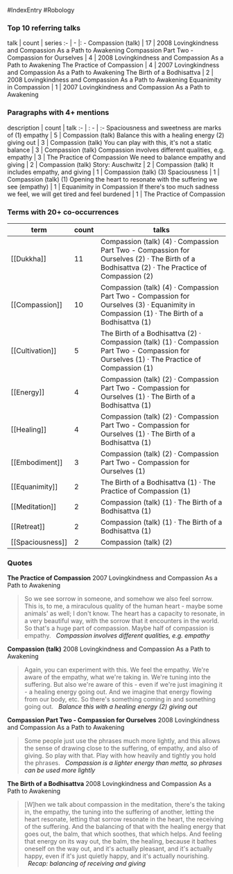 #IndexEntry #Robology

### Top 10 referring talks
talk | count | series
:- | - |: -
<a data-href="Compassion (talk)" class="internal-link">Compassion (talk)</a> | 17 | <a data-href="2008 Lovingkindness and Compassion As a Path to Awakening" class="internal-link">2008 Lovingkindness and Compassion As a Path to Awakening</a>
<a data-href="Compassion Part Two - Compassion for Ourselves" class="internal-link">Compassion Part Two - Compassion for Ourselves</a> | 4 | <a data-href="2008 Lovingkindness and Compassion As a Path to Awakening" class="internal-link">2008 Lovingkindness and Compassion As a Path to Awakening</a>
<a data-href="The Practice of Compassion" class="internal-link">The Practice of Compassion</a> | 4 | <a data-href="2007 Lovingkindness and Compassion As a Path to Awakening" class="internal-link">2007 Lovingkindness and Compassion As a Path to Awakening</a>
<a data-href="The Birth of a Bodhisattva" class="internal-link">The Birth of a Bodhisattva</a> | 2 | <a data-href="2008 Lovingkindness and Compassion As a Path to Awakening" class="internal-link">2008 Lovingkindness and Compassion As a Path to Awakening</a>
<a data-href="Equanimity in Compassion" class="internal-link">Equanimity in Compassion</a> | 1 | <a data-href="2007 Lovingkindness and Compassion As a Path to Awakening" class="internal-link">2007 Lovingkindness and Compassion As a Path to Awakening</a>

### Paragraphs with 4+ mentions
description | count | talk
:- | : - | :-
<a aria-label-position="top" aria-label="Compassion (talk) > Spaciousness and sweetness are marks of 1 empathy" data-href="Compassion (talk)#Spaciousness and sweetness are marks of 1 empathy" class="internal-link">Spaciousness and sweetness are marks of (1) empathy</a> | 5 | <a data-href="Compassion (talk)" class="internal-link">Compassion (talk)</a>
<a aria-label-position="top" aria-label="Compassion (talk) > Balance this with a healing energy 2 giving out" data-href="Compassion (talk)#Balance this with a healing energy 2 giving out" class="internal-link">Balance this with a healing energy (2) giving out</a> | 3 | <a data-href="Compassion (talk)" class="internal-link">Compassion (talk)</a>
<a aria-label-position="top" aria-label="Compassion (talk) > You can play with this its not a static balance" data-href="Compassion (talk)#You can play with this it's not a static balance" class="internal-link">You can play with this, it&#x27;s not a static balance</a> | 3 | <a data-href="Compassion (talk)" class="internal-link">Compassion (talk)</a>
<a aria-label-position="top" aria-label="The Practice of Compassion > Compassion involves different qualities e g empathy" data-href="The Practice of Compassion#Compassion involves different qualities e g empathy" class="internal-link">Compassion involves different qualities, e.g. empathy</a> | 3 | <a data-href="The Practice of Compassion" class="internal-link">The Practice of Compassion</a>
<a aria-label-position="top" aria-label="Compassion (talk) > We need to balance empathy and giving" data-href="Compassion (talk)#We need to balance empathy and giving" class="internal-link">We need to balance empathy and giving</a> | 2 | <a data-href="Compassion (talk)" class="internal-link">Compassion (talk)</a>
<a aria-label-position="top" aria-label="Compassion (talk) > Story Auschwitz" data-href="Compassion (talk)#Story Auschwitz" class="internal-link">Story: Auschwitz</a> | 2 | <a data-href="Compassion (talk)" class="internal-link">Compassion (talk)</a>
<a aria-label-position="top" aria-label="Compassion (talk) > It includes empathy and giving" data-href="Compassion (talk)#It includes empathy and giving" class="internal-link">It includes empathy, and giving</a> | 1 | <a data-href="Compassion (talk)" class="internal-link">Compassion (talk)</a>
<a aria-label-position="top" aria-label="Compassion (talk) > 3 Spaciousness" data-href="Compassion (talk)#3 Spaciousness" class="internal-link">(3) Spaciousness</a> | 1 | <a data-href="Compassion (talk)" class="internal-link">Compassion (talk)</a>
<a aria-label-position="top" aria-label="Equanimity in Compassion > 1 Opening the heart to resonate with the suffering we see empathy" data-href="Equanimity in Compassion#1 Opening the heart to resonate with the suffering we see empathy" class="internal-link">(1) Opening the heart to resonate with the suffering we see (empathy)</a> | 1 | <a data-href="Equanimity in Compassion" class="internal-link">Equanimity in Compassion</a>
<a aria-label-position="top" aria-label="The Practice of Compassion > If theres too much sadness we feel we will get tired and feel burdened" data-href="The Practice of Compassion#If there's too much sadness we feel we will get tired and feel burdened" class="internal-link">If there&#x27;s too much sadness we feel, we will get tired and feel burdened</a> | 1 | <a data-href="The Practice of Compassion" class="internal-link">The Practice of Compassion</a>

### Terms with 20+ co-occurrences
term | count | talks
-|-|-
[[Dukkha]] | 11 | <span class="counts"><a data-href="Compassion (talk)" class="internal-link">Compassion (talk)</a> (4) · <a data-href="Compassion Part Two - Compassion for Ourselves" class="internal-link">Compassion Part Two - Compassion for Ourselves</a> (2) · <a data-href="The Birth of a Bodhisattva" class="internal-link">The Birth of a Bodhisattva</a> (2) · <a data-href="The Practice of Compassion" class="internal-link">The Practice of Compassion</a> (2)</span> 
[[Compassion]] | 10 | <span class="counts"><a data-href="Compassion (talk)" class="internal-link">Compassion (talk)</a> (4) · <a data-href="Compassion Part Two - Compassion for Ourselves" class="internal-link">Compassion Part Two - Compassion for Ourselves</a> (3) · <a data-href="Equanimity in Compassion" class="internal-link">Equanimity in Compassion</a> (1) · <a data-href="The Birth of a Bodhisattva" class="internal-link">The Birth of a Bodhisattva</a> (1)</span> 
[[Cultivation]] | 5 | <span class="counts"><a data-href="The Birth of a Bodhisattva" class="internal-link">The Birth of a Bodhisattva</a> (2) · <a data-href="Compassion (talk)" class="internal-link">Compassion (talk)</a> (1) · <a data-href="Compassion Part Two - Compassion for Ourselves" class="internal-link">Compassion Part Two - Compassion for Ourselves</a> (1) · <a data-href="The Practice of Compassion" class="internal-link">The Practice of Compassion</a> (1)</span> 
[[Energy]] | 4 | <span class="counts"><a data-href="Compassion (talk)" class="internal-link">Compassion (talk)</a> (2) · <a data-href="Compassion Part Two - Compassion for Ourselves" class="internal-link">Compassion Part Two - Compassion for Ourselves</a> (1) · <a data-href="The Birth of a Bodhisattva" class="internal-link">The Birth of a Bodhisattva</a> (1)</span> 
[[Healing]] | 4 | <span class="counts"><a data-href="Compassion (talk)" class="internal-link">Compassion (talk)</a> (2) · <a data-href="Compassion Part Two - Compassion for Ourselves" class="internal-link">Compassion Part Two - Compassion for Ourselves</a> (1) · <a data-href="The Birth of a Bodhisattva" class="internal-link">The Birth of a Bodhisattva</a> (1)</span> 
[[Embodiment]] | 3 | <span class="counts"><a data-href="Compassion (talk)" class="internal-link">Compassion (talk)</a> (2) · <a data-href="Compassion Part Two - Compassion for Ourselves" class="internal-link">Compassion Part Two - Compassion for Ourselves</a> (1)</span> 
[[Equanimity]] | 2 | <span class="counts"><a data-href="The Birth of a Bodhisattva" class="internal-link">The Birth of a Bodhisattva</a> (1) · <a data-href="The Practice of Compassion" class="internal-link">The Practice of Compassion</a> (1)</span> 
[[Meditation]] | 2 | <span class="counts"><a data-href="Compassion (talk)" class="internal-link">Compassion (talk)</a> (1) · <a data-href="The Birth of a Bodhisattva" class="internal-link">The Birth of a Bodhisattva</a> (1)</span> 
[[Retreat]] | 2 | <span class="counts"><a data-href="Compassion (talk)" class="internal-link">Compassion (talk)</a> (1) · <a data-href="The Birth of a Bodhisattva" class="internal-link">The Birth of a Bodhisattva</a> (1)</span> 
[[Spaciousness]] | 2 | <span class="counts"><a data-href="Compassion (talk)" class="internal-link">Compassion (talk)</a> (2)</span> 

### Quotes
**<a data-href="The Practice of Compassion" class="internal-link">The Practice of Compassion</a>**
<span class="counts"><a data-href="2007 Lovingkindness and Compassion As a Path to Awakening" class="internal-link">2007 Lovingkindness and Compassion As a Path to Awakening</a></span>
> So we see sorrow in someone, and somehow we also feel sorrow. This is, to me, a miraculous quality of the human heart - maybe some animals' as well; I don't know. The heart has a capacity to resonate, in a very beautiful way, with the sorrow that it encounters in the world. So that's a huge part of compassion. Maybe half of compassion is empathy. &nbsp;&nbsp;<span class="counts">_<a aria-label-position="top" aria-label="The Practice of Compassion > Compassion involves different qualities e g empathy" data-href="The Practice of Compassion#Compassion involves different qualities e g empathy" class="internal-link">Compassion involves different qualities, e.g. empathy</a>_</span>

**<a data-href="Compassion (talk)" class="internal-link">Compassion (talk)</a>**
<span class="counts"><a data-href="2008 Lovingkindness and Compassion As a Path to Awakening" class="internal-link">2008 Lovingkindness and Compassion As a Path to Awakening</a></span>
> Again, you can experiment with this. We feel the empathy. We're aware of the empathy, what we're taking in. We're tuning into the suffering. But also we're aware of this - even if we're just imagining it - a healing energy going out. And we imagine that energy flowing from our body, etc. So there's something coming in and something going out. &nbsp;&nbsp;<span class="counts">_<a aria-label-position="top" aria-label="Compassion (talk) > Balance this with a healing energy 2 giving out" data-href="Compassion (talk)#Balance this with a healing energy 2 giving out" class="internal-link">Balance this with a healing energy (2) giving out</a>_</span>

**<a data-href="Compassion Part Two - Compassion for Ourselves" class="internal-link">Compassion Part Two - Compassion for Ourselves</a>**
<span class="counts"><a data-href="2008 Lovingkindness and Compassion As a Path to Awakening" class="internal-link">2008 Lovingkindness and Compassion As a Path to Awakening</a></span>
> Some people just use the phrases much more lightly, and this allows the sense of drawing close to the suffering, of empathy, and also of giving. So play with that. Play with how heavily and tightly you hold the phrases. &nbsp;&nbsp;<span class="counts">_<a aria-label-position="top" aria-label="Compassion Part Two - Compassion for Ourselves > Compassion is a lighter energy than metta so phrases can be used more lightly" data-href="Compassion Part Two - Compassion for Ourselves#Compassion is a lighter energy than metta so phrases can be used more lightly" class="internal-link">Compassion is a lighter energy than metta, so phrases can be used more lightly</a>_</span>

**<a data-href="The Birth of a Bodhisattva" class="internal-link">The Birth of a Bodhisattva</a>**
<span class="counts"><a data-href="2008 Lovingkindness and Compassion As a Path to Awakening" class="internal-link">2008 Lovingkindness and Compassion As a Path to Awakening</a></span>
> [W]hen we talk about compassion in the meditation, there's the taking in, the empathy, the tuning into the suffering of another, letting the heart resonate, letting that sorrow resonate in the heart, the receiving of the suffering. And the balancing of that with the healing energy that goes out, the balm, that which soothes, that which helps. And feeling that energy on its way out, the balm, the healing, because it bathes oneself on the way out, and it's actually pleasant, and it's actually happy, even if it's just quietly happy, and it's actually nourishing. &nbsp;&nbsp;<span class="counts">_<a aria-label-position="top" aria-label="The Birth of a Bodhisattva > Recap balancing of receiving and giving" data-href="The Birth of a Bodhisattva#Recap balancing of receiving and giving" class="internal-link">Recap: balancing of receiving and giving</a>_</span>


